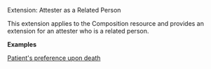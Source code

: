 Extension: Attester as a Related Person

This extension applies to the Composition resource and provides an extension for an attester who is a related person.

**Examples**

[Patient's preference upon death](composition-example0.html)
